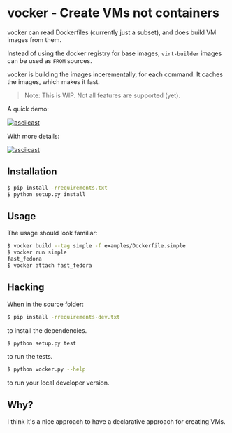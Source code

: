 vocker - Create VMs not containers
==================================

vocker can read Dockerfiles (currently just a subset), and does
build VM images from them.

Instead of using the docker registry for base images, `virt-builder`
images can be used as `FROM` sources.

vocker is building the images incerementally, for each command.
It caches the images, which makes it fast.

> Note: This is WIP. Not all features are supported (yet).

A quick demo:

[![asciicast](https://asciinema.org/a/091pvgwprx0fa5oosr4jcu9am.png)](https://asciinema.org/a/091pvgwprx0fa5oosr4jcu9am)

With more details:

[![asciicast](https://asciinema.org/a/eg1ccvapczlg6k2tql7kt4xru.png)](https://asciinema.org/a/eg1ccvapczlg6k2tql7kt4xru)


Installation
------------

```bash
$ pip install -rrequirements.txt
$ python setup.py install
```

Usage
-----

The usage should look familiar:

```bash
$ vocker build --tag simple -f examples/Dockerfile.simple
$ vocker run simple
fast_fedora
$ vocker attach fast_fedora
```

Hacking
-------

When in the source folder:

```bash
$ pip install -rrequirements-dev.txt
```

to install the dependencies.

```bash
$ python setup.py test
```

to run the tests.


```bash
$ python vocker.py --help
```

to run your local developer version.

Why?
----

I think it's a nice approach to have a declarative approach
for creating VMs.


